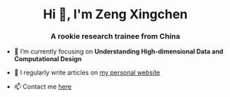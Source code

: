 <h1 align="center">Hi 👋, I'm Zeng Xingchen</h1>
<h3 align="center">A rookie research trainee from China</h3>

- 🌱 I’m currently focusing on **Understanding High-dimensional Data and Computational Design**

- 📝 I regularly write articles on [my personal website](http://zengxingchen.com/)

- 📫 Contact me [here](xingchen.zeng@outlook.com)

<p align="left">
</p>
